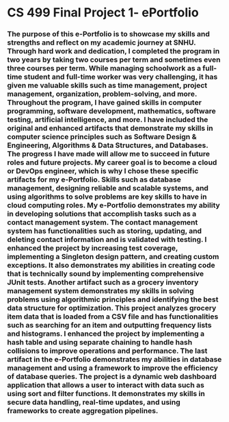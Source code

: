 # CS 499 Final Project 1- ePortfolio

### The purpose of this e-Portfolio is to showcase my skills and strengths and reflect on my academic journey at SNHU. Through hard work and dedication, I completed the program in two years by taking two courses per term and sometimes even three courses per term. While managing schoolwork as a full-time student and full-time worker was very challenging, it has given me valuable skills such as time management, project management, organization, problem-solving, and more. Throughout the program, I have gained skills in computer programming, software development, mathematics, software testing, artificial intelligence, and more. I have included the original and enhanced artifacts that demonstrate my skills in computer science principles such as Software Design & Engineering, Algorithms & Data Structures, and Databases. The progress I have made will allow me to succeed in future roles and future projects. My career goal is to become a cloud or DevOps engineer, which is why I chose these specific artifacts for my e-Portfolio. Skills such as database management, designing reliable and scalable systems, and using algorithms to solve problems are key skills to have in cloud computing roles. My e-Portfolio demonstrates my ability in developing solutions that accomplish tasks such as a contact management system. The contact management system has functionalities such as storing, updating, and deleting contact information and is validated with testing. I enhanced the project by increasing test coverage, implementing a Singleton design pattern, and creating custom exceptions. It also demonstrates my abilities in creating code that is technically sound by implementing comprehensive JUnit tests. Another artifact such as a grocery inventory management system demonstrates my skills in solving problems using algorithmic principles and identifying the best data structure for optimization. This project analyzes grocery item data that is loaded from a CSV file and has functionalities such as searching for an item and outputting frequency lists and histograms. I enhanced the project by implementing a hash table and using separate chaining to handle hash collisions to improve operations and performance. The last artifact in the e-Portfolio demonstrates my abilities in database management and using a framework to improve the efficiency of database queries. The project is a dynamic web dashboard application that allows a user to interact with data such as using sort and filter functions. It demonstrates my skills in secure data handling, real-time updates, and using frameworks to create aggregation pipelines.
